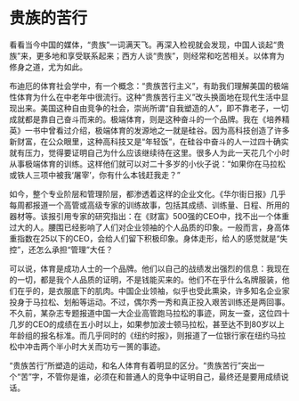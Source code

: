 # 贵族的苦行

看看当今中国的媒体，“贵族”一词满天飞。再深入检视就会发现，中国人谈起“贵族”来，更多地和享受联系起来；西方人谈“贵族”，则经常和吃苦相关。以体育为修身之道，尤为如此。 

布迪厄的体育社会学中，有一个概念：“贵族苦行主义”，有助我们理解美国的极端性体育为什么在中老年中很流行。这种“贵族苦行主义”改头换面地在现代生活中显现出来。美国这种自由竞争的社会，崇尚所谓“自我塑造的人”，即不靠老子，一切成就都是靠自己奋斗而来的。极端体育，则是这种奋斗的一个品牌。我在《培养精英》一书中曾看过介绍，极端体育的发源地之一就是硅谷。因为高科技创造了许多新财富，在公众眼里，这种高科技又是“年轻饭”，在硅谷中奋斗的人一过四十确实就有压力，觉得要证明自己为什么应该继续待在这里。很多人为此一天花几个小时从事极端体育的训练。这样他们就可以对二十多岁的小伙子说：“如果你在马拉松或铁人三项中被我‘屠宰’，你有什么本钱赶我走？” 

如今，整个专业阶层和管理阶层，都渗透着这样的企业文化。《华尔街日报》几乎每周都报道一个高管或高级专家的训练故事，包括其成绩、训练量、日程、所用的器材等。该报引用专家的研究指出：在《财富》500强的CEO中，找不出一个体重过大的人。腰围已经影响了人们对企业领袖的个人品质的印象。一般而言，身高体重指数在25以下的CEO，会给人们留下积极印象。身体走形，给人的感觉就是“失控”，还怎么承担“管理”大任？ 

可以说，体育是成功人士的一个品牌。他们以自己的战绩发出强烈的信息：我现在的一切，都是我个人品质的证明，不是钱能买来的。他们不在乎什么名牌服装，他们在乎的，是衣服底下的肌肉。中国企业领袖，似乎也受此熏染，许多知名企业家投身于马拉松、划船等运动。不过，偶尔秀一秀和真正投入艰苦训练还是两回事。不久前，某杂志专题报道中国一大企业高管跑马拉松的事迹，网友一查，这位四十几岁的CEO的成绩在五小时以上，如果参加波士顿马拉松，甚至达不到80岁以上年龄组的报名标准。而几乎同时的《纽约时报》，则报道了一位银行家在纽约马拉松中冲击两个半小时大关而功亏一篑的事迹。 

“贵族苦行”所塑造的运动，和名人体育有着明显的区分。“贵族苦行”突出一个“苦”字，不管你是谁，必须在和普通人的竞争中证明自己，最终还是要用成绩说话。